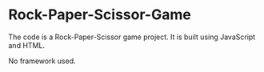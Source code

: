 # Rock-Paper-Scissor-Game
The code is a Rock-Paper-Scissor game project. It is built using JavaScript and HTML.

No framework used. 
